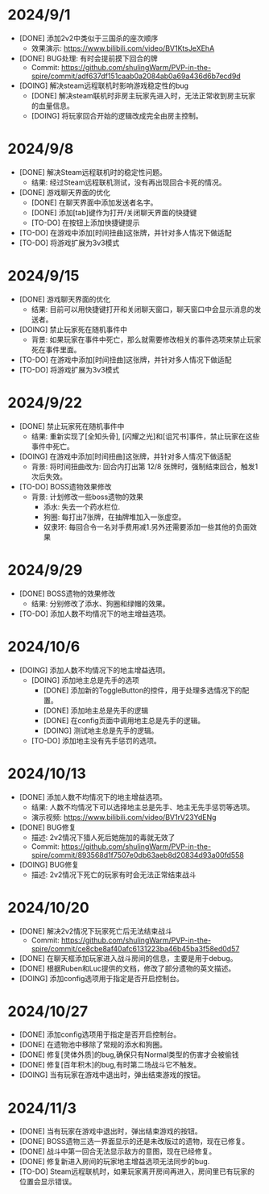 # 2024/9/1

- [DONE] 添加2v2中类似于三国杀的座次顺序
    - 效果演示: https://www.bilibili.com/video/BV1KtsJeXEhA
- [DONE] BUG处理: 有时会提前摸下回合的牌
    - Commit: https://github.com/shulingWarm/PVP-in-the-spire/commit/adf637df151caab0a2084ab0a69a436d6b7ecd9d
- [DOING] 解决steam远程联机时影响游戏稳定性的bug
    - [DONE] 解决steam联机时非房主玩家先进入时，无法正常收到房主玩家的血量信息。
    - [DOING] 将玩家回合开始的逻辑改成完全由房主控制。

# 2024/9/8

- [DONE] 解决Steam远程联机时的稳定性问题。
    - 结果: 经过Steam远程联机测试，没有再出现回合卡死的情况。
- [DONE] 游戏聊天界面的优化
    - [DONE] 在聊天界面中添加发送者名字。
    - [DONE] 添加[tab]键作为打开/关闭聊天界面的快捷键
    - [TO-DO] 在按钮上添加快捷键提示
- [TO-DO] 在游戏中添加[时间扭曲]这张牌，并针对多人情况下做适配
- [TO-DO] 将游戏扩展为3v3模式

# 2024/9/15

- [DONE] 游戏聊天界面的优化
    - 结果: 目前可以用快捷键打开和关闭聊天窗口，聊天窗口中会显示消息的发送者。
- [DOING] 禁止玩家死在随机事件中
    - 背景: 如果玩家在事件中死亡，那么就需要修改相关的事件选项来禁止玩家死在事件里面。
- [TO-DO] 在游戏中添加[时间扭曲]这张牌，并针对多人情况下做适配
- [TO-DO] 将游戏扩展为3v3模式

# 2024/9/22

- [DONE] 禁止玩家死在随机事件中
    - 结果: 重新实现了[全知头骨], [闪耀之光]和[诅咒书]事件，禁止玩家在这些事件中死亡。
- [DOING] 在游戏中添加[时间扭曲]这张牌，并针对多人情况下做适配
    - 背景: 将时间扭曲改为: 回合内打出第 12/8 张牌时，强制结束回合，触发1次后失效。
- [TO-DO] BOSS遗物效果修改
    - 背景: 计划修改一些boss遗物的效果
        - 添水: 失去一个药水栏位.
        - 狗圈: 每打出7张牌，在抽牌堆加入一张虚空。
        - 奴隶环: 每回合令一名对手费用减1.另外还需要添加一些其他的负面效果

# 2024/9/29

- [DONE] BOSS遗物的效果修改
    - 结果: 分别修改了添水、狗圈和绿帽的效果。
- [TO-DO] 添加人数不均情况下的地主增益选项。

# 2024/10/6

- [DOING] 添加人数不均情况下的地主增益选项。
    - [DOING] 添加地主总是先手的选项
        - [DONE] 添加新的ToggleButton的控件，用于处理多选情况下的配置。
        - [DONE] 添加地主总是先手的逻辑
        - [DONE] 在config页面中调用地主总是先手的逻辑。
        - [DOING] 测试地主总是先手的逻辑。
    - [TO-DO] 添加地主没有先手惩罚的选项。

# 2024/10/13

- [DONE] 添加人数不均情况下的地主增益选项。
    - 结果: 人数不均情况下可以选择地主总是先手、地主无先手惩罚等选项。
    - 演示视频: https://www.bilibili.com/video/BV1rV23YdENg
- [DONE] BUG修复
    - 描述: 2v2情况下猎人死后她施加的毒就无效了
    - Commit: https://github.com/shulingWarm/PVP-in-the-spire/commit/893568d1f7507e0db63aeb8d20834d93a00fd558
- [DOING] BUG修复
    - 描述: 2v2情况下死亡的玩家有时会无法正常结束战斗

# 2024/10/20
- [DONE] 解决2v2情况下玩家死亡后无法结束战斗
    - Commit: https://github.com/shulingWarm/PVP-in-the-spire/commit/ce8cbe8af40afc6131223ba46b45ba3f58ed0d57
- [DONE] 在聊天框添加玩家进入战斗房间的信息，主要是用于debug。
- [DONE] 根据Ruben和Luc提供的文档，修改了部分遗物的英文描述。
- [DOING] 添加config选项用于指定是否开启控制台。

# 2024/10/27
- [DONE] 添加config选项用于指定是否开启控制台。
- [DONE] 在遗物池中移除了常规的添水和狗圈。
- [DONE] 修复[灵体外质]的bug,确保只有Normal类型的伤害才会被偷钱
- [DONE] 修复[百年积木]的bug,有时第二场战斗它不触发。
- [DOING] 当有玩家在游戏中退出时，弹出结束游戏的按钮。

# 2024/11/3
- [DONE] 当有玩家在游戏中退出时，弹出结束游戏的按钮。
- [DONE] BOSS遗物三选一界面显示的还是未改版过的遗物，现在已修复。
- [DONE] 战斗中第一回合无法显示敌方的意图，现在已经修复。
- [DONE] 修复新进入房间的玩家地主增益选项无法同步的bug.
- [TO-DO] Steam远程联机时，如果玩家离开房间再进入，房间里已有玩家的位置会显示错误。